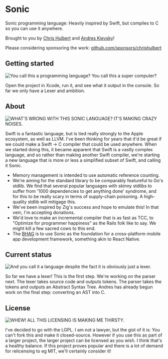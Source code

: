 # Sonic

Sonic programming language: Heavily inspired by Swift, but compiles to C so you can use it anywhere.

Brought to you by [Chris Hulbert](https://www.splinter.com.au) and [Andres Kievsky](https://github.com/anknetau)!

Please considering sponsoring the work: [github.com/sponsors/chrishulbert](https://github.com/sponsors/chrishulbert)

## Getting started

![You call this a programming language? You call this a super computer?](https://frinkiac.com/img/S07E17/704136.jpg)

Open the project in Xcode, run it, and see what it output in the console. So far we only have a Lexer and ambition.

## About

![WHAT'S WRONG WITH THIS SONIC LANGUAGE? IT'S MAKING CRAZY NOISES.](https://frinkiac.com/img/S05E03/1015563.jpg)

Swift is a fantastic language, but is tied really strongly to the Apple ecosystem, as well as LLVM. I've been thinking for years that it'd be great if we could make a Swift -> C compiler that could be used anywhere. When we started doing this, it became apparent that Swift is a vastly complex language, and so rather than making another Swift compiler, we're starting a new language that is more or less a simplified subset of Swift, and calling it Sonic.

* Memory management is intended to use automatic reference counting.
* We're aiming for the standard library to be comparably featureful to Go's stdlib. We find that several popular languages with skinny stdlibs to suffer from '1000 dependencies to get anything done' syndrome, and for this to be really scary in terms of supply-chain poisoning. A high-quality stdlib will mitigage this.
* We've been inspired by Zig's success and hope to emulate this! In that vein, I'm accepting donations.
* We'd love to make an incremental compiler that is as fast as TCC, to "Optimize for programmer happiness" as the Rails folk like to say. We might kill a few sacred cows to this end.
* The [BHAG](https://www.jimcollins.com/article_topics/articles/BHAG.html) is to use Sonic as the foundation for a cross-platform mobile app development framework, something akin to React Native.

## Current status

![And you call it a language despite the fact it is obviously just a lexer.](https://frinkiac.com/img/S07E21/597980.jpg)

So far we have a lexer! This is the first step. We're working on the parser next. The lexer takes source code and outputs tokens. The parser takes the tokens and outputs an Abstract Syntax Tree. Andres has already begun work on the final step: converting an AST into C.

## License

![WHEW! ALL THIS LICENSING IS MAKING ME THIRSTY.](https://frinkiac.com/img/S07E07/648413.jpg)

I've decided to go with the LGPL. I am not a lawyer, but the gist of it is: You can't fork this and make it closed-source. However if you use this as part of a larger project, the larger project can be licensed as you wish. I think that's a healthy balance. If this project proves popular and there is a lot of demand for relicensing to eg MIT, we'll certainly consider it!
